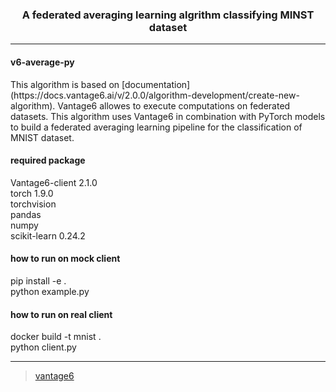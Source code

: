 
<h3 align=center> A federated averaging learning algrithm classifying MINST dataset</h3>

--------------------

<h4> v6-average-py </h4>
This algorithm is based on [documentation](https://docs.vantage6.ai/v/2.0.0/algorithm-development/create-new-algorithm). 
Vantage6 allowes to execute computations on federated datasets.
This algorithm uses Vantage6 in combination with PyTorch models to build a federated averaging learning pipeline for the classification of MNIST dataset.

<h4> required package </h4>
Vantage6-client 2.1.0
<br>
torch 1.9.0
<br>
torchvision
<br>
pandas
<br>
numpy
<br>
scikit-learn 0.24.2
<br>

<h4> how to run on mock client </h4>
pip install -e .
<br>
python example.py
<br>

<h4> how to run on real client </h4>
docker build -t mnist .
<br>
python client.py

------------------------------------
> [vantage6](https://vantage6.ai)
